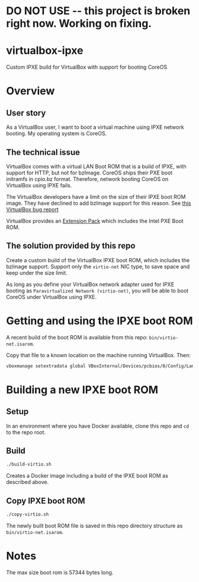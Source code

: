 # DO NOT USE -- this project is broken right now. Working on fixing.

# virtualbox-ipxe
Custom IPXE build for VirtualBox with support for booting CoreOS

# Overview

## User story

As a VirtualBox user, I want to boot a virtual machine using IPXE network booting. My operating system is CoreOS.

## The technical issue

VirtualBox comes with a virtual LAN Boot ROM that is a build of IPXE, with support for HTTP, but not for bzImage.
CoreOS ships their PXE boot initramfs in cpio.bz format.
Therefore, network booting CoreOS on VirtualBox using IPXE fails.

The VirtualBox developers have a limit on the size of their IPXE boot ROM image. 
They have declined to add bzImage support for this reason.
See [this VirtualBox bug report](https://www.virtualbox.org/ticket/15159)

VirtualBox provides an [Extension Pack](https://www.virtualbox.org/manual/ch01.html#intro-installing) which includes the Intel PXE Boot ROM. 

## The solution provided by this repo

Create a custom build of the VirtualBox IPXE boot ROM, which includes the bzImage support.
Support only the `virtio-net` NIC type, to save space and keep under the size limit.

As long as you define your VirtualBox network adapter used for IPXE booting as `Paravirtualized Network (virtio-net)`, you will be able to boot CoreOS under VirtualBox using IPXE.

# Getting and using the IPXE boot ROM

A recent build of the boot ROM is available from this repo: `bin/virtio-net.isarom`. 

Copy that file to a known location on the machine running VirtualBox. Then:

```bash
vboxmanage setextradata global VBoxInternal/Devices/pcbios/0/Config/LanBootRom <absolute-path>/virtio-net.isarom
```

# Building a new IPXE boot ROM

## Setup

In an environment where you have Docker available, clone this repo and `cd` to the repo root.

## Build

```bash
./build-virtio.sh
```

Creates a Docker image including a build of the IPXE boot ROM as described above.

## Copy IPXE boot ROM

```bash
./copy-virtio.sh
```

The newly built boot ROM file is saved in this repo directory structure as `bin/virtio-net.isarom`.

# Notes

The max size boot rom is 57344 bytes long.